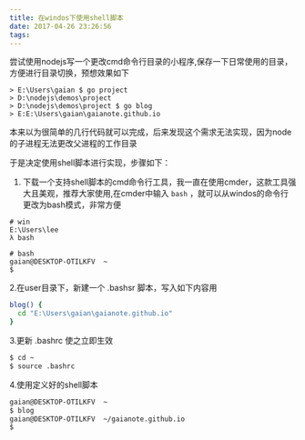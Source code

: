 ```yaml
---
title: 在windos下使用shell脚本
date: 2017-04-26 23:26:56
tags:
---
```


尝试使用nodejs写一个更改cmd命令行目录的小程序,保存一下日常使用的目录，方便进行目录切换，预想效果如下

```
> E:\Users\gaian $ go project
> D:\nodejs\demos\project
> D:\nodejs\demos\project $ go blog
> E:E:\Users\gaian\gaianote.github.io
```

本来以为很简单的几行代码就可以完成，后来发现这个需求无法实现，因为node的子进程无法更改父进程的工作目录

于是决定使用shell脚本进行实现，步骤如下：

1. 下载一个支持shell脚本的cmd命令行工具，我一直在使用cmder，这款工具强大且美观，推荐大家使用,在cmder中输入 `bash` ，就可以从windos的命令行更改为bash模式，非常方便

```
# win
E:\Users\lee
λ bash

# bash
gaian@DESKTOP-OTILKFV  ~
$
```
2.在user目录下，新建一个 .bashsr 脚本，写入如下内容用

```bash
blog() {
  cd "E:\Users\gaian\gaianote.github.io"
}
```

3.更新 .bashrc 使之立即生效

```bash
$ cd ~
$ source .bashrc
```

4.使用定义好的shell脚本

```bash
gaian@DESKTOP-OTILKFV  ~
$ blog
gaian@DESKTOP-OTILKFV  ~/gaianote.github.io
$
```
